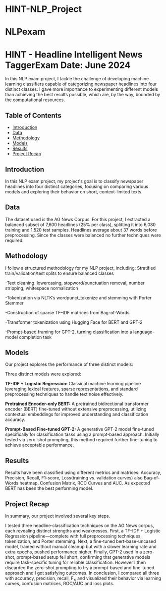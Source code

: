 # HINT-NLP_Project
# NLPexam

# HINT - Headline Intelligent News Tagger**Exam Date: June 2024**

In this NLP exam project, I tackle the challenge of developing machine learning classifiers capable of categorizing newspaper headlines into four distinct classes. I gave more importance to experimenting different models than achieving the best results possible, which are, by the way, bounded by the computational resources.


## Table of Contents

- [Introduction](#introduction)
- [Data](#data)
- [Methodology](#methodology)
- [Models](#models)
- [Results](#results)
- [Project Recap](#project-recap)


## Introduction

In this NLP exam project, my project's goal is to classify newspaper headlines into four distinct categories, focusing on comparing various models and exploring their behavior on short, context-limited texts.

## Data

The dataset used is the AG News Corpus. For this project, I extracted a balanced subset of 7,600 headlines (25% per class), splitting it into 6,080 training and 1,520 test samples. Headlines average about 37 words before preprocessing. Since the classes were balanced no further techniques were required.

## Methodology

I follow a structured methodology for my NLP project, including:
Stratified train/validation/test splits to ensure balanced classes

-Text cleaning: lowercasing, stopword/punctuation removal, number stripping, whitespace normalization

-Tokenization via NLTK’s wordpunct_tokenize and stemming with Porter Stemmer

-Construction of sparse TF–IDF matrices from Bag-of-Words

-Transformer tokenization using Hugging Face for BERT and GPT-2

-Prompt-based framing for GPT-2, turning classification into a language-model completion task
## Models

Our project explores the performance of three distinct models:

Three distinct models were explored:

**TF-IDF + Logistic Regression:**
Classical machine learning pipeline leveraging lexical features, sparse representations, and standard preprocessing techniques to handle text noise effectively.

**Pretrained Encoder-only BERT:**
A pretrained bidirectional transformer encoder (BERT) fine-tuned without extensive preprocessing, utilizing contextual embeddings for improved understanding and classification accuracy.

**Prompt-Based Fine-tuned GPT-2:**
A generative GPT-2 model fine-tuned specifically for classification tasks using a prompt-based approach. Initially tested via zero-shot prompting, this method required further fine-tuning to achieve acceptable performance.

## Results

Results have been classified using different metrics and matrices: Accuracy, Precision, Recall, F1-score, Loss(training vs. validation curves) also Bag-of-Words heatmap, Confusion Matrix, ROC Curves and AUC. As expected BERT has been the best performing model.



## Project Recap

In summary, our project involved several key steps.

I tested three headline‐classification techniques on the AG News corpus, each revealing distinct strengths and weaknesses. First, a TF–IDF + Logistic Regression pipeline—complete with full preprocessing techniques, tokenization, and Porter stemming. Next, a fine-tuned bert-base-uncased model, trained without manual cleanup but with a slower learning rate and extra epochs, pushed performance higher. Finally, GPT-2 used in a zero-shot, prompt-based setup fell short, confirming that generative models require task-specific tuning for reliable classification. However I then discarded the zero-shot prompting to try a prompt-based and fine-tuned approach and I got satisfying outcomes. In conclusion, I compared all three with accuracy, precision, recall, F₁, and visualized their behavior via learning curves, confusion matrices, ROC/AUC and loss plots.
